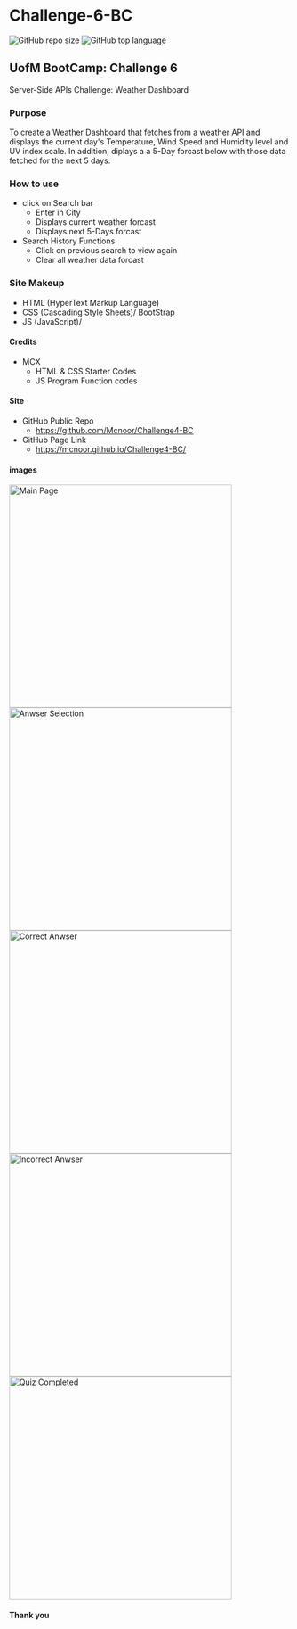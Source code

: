 # Challenge-6-BC

![GitHub repo size](https://img.shields.io/github/repo-size/Mcnoor/Challenge-6-BC)
![GitHub top language](https://img.shields.io/github/languages/top/Mcnoor/Challenge-6-BC)

## UofM BootCamp: Challenge 6
Server-Side APIs Challenge: Weather Dashboard

### Purpose

To create a Weather Dashboard that fetches from a weather API and displays the current day's Temperature, Wind Speed and Humidity level and UV index scale. In addition, diplays a a 5-Day forcast below with those data fetched for the next 5 days.

### How to use

- click on Search bar
  - Enter in City
  - Displays current weather forcast 
  - Displays next 5-Days forcast
- Search History Functions
  - Click on previous search to view again
  - Clear all weather data forcast

### Site Makeup

- HTML (HyperText Markup Language)
- CSS (Cascading Style Sheets)/ BootStrap
- JS (JavaScript)/

#### Credits

- MCX
  - HTML & CSS Starter Codes
  - JS Program Function codes

#### Site

- GitHub Public Repo
  - https://github.com/Mcnoor/Challenge4-BC
- GitHub Page Link
  - https://mcnoor.github.io/Challenge4-BC/

#### images

<img width="400" alt=" Main Page" src="https://raw.githubusercontent.com/Mcnoor/Challenge5-BC-/0742b5255ac38ccee370062811c9f951bcef597b/images/bottom%20of%20scheduler.png">

<img width="400" alt="Anwser Selection " src="https://raw.githubusercontent.com/Mcnoor/Challenge4-BC/main/Assest/2.%20Anwser-selection.png">

<img width="400" alt="Correct Anwser" src="https://raw.githubusercontent.com/Mcnoor/Challenge4-BC/main/Assest/3.%20Correct-anwser.png">

<img width="400" alt="Incorrect Anwser" src="https://raw.githubusercontent.com/Mcnoor/Challenge4-BC/main/Assest/4.%20Incorrect-anwser.png">

<img width="400" alt="Quiz Completed" src="https://raw.githubusercontent.com/Mcnoor/Challenge4-BC/main/Assest/5.%20Quiz-complete.png">

#### Thank you
